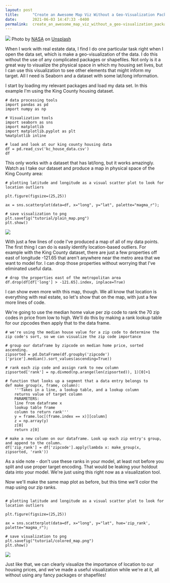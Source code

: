 ```yaml
---
layout: post
title:      "Create an Awesome Map Viz Without a Geo-Visualization Package"
date:       2021-06-03 14:47:33 -0400
permalink:  create_an_awesome_map_viz_without_a_geo-visualization_package
---
```



![](https://i.imgur.com/3FdXLIQ.jpg)
Photo by <a href="https://unsplash.com/@nasa?utm_source=unsplash&utm_medium=referral&utm_content=creditCopyText">NASA</a> on <a href="https://unsplash.com/s/photos/map?utm_source=unsplash&utm_medium=referral&utm_content=creditCopyText">Unsplash</a>
  

When I work with real estate data, I find I do one particular task right when I open the data set, which is make a geo-visualization of the data. I do this without the use of any complicated packages or shapefiles. Not only is it a great way to visualize the physical space in which my housing set lives, but I can use this visualization to see other elements that might inform my target. All I need is Seaborn and a dataset with some lat/long information.

I start by loading my relevant packages and load my data set. In this example I'm using the King County housing dataset.

```
# data processing tools
import pandas as pd
import numpy as np

# Visualization tools
import seaborn as sns
import matplotlib
import matplotlib.pyplot as plt
%matplotlib inline

# load and look at our king county housing data
df = pd.read_csv('kc_house_data.csv')
df
```

This only works with a dataset that has lat/long, but it works amazingly. Watch as I take our dataset and produce a map in physical space of the King County area:

```
# plotting latitude and longitude as a visual scatter plot to look for location outliers

plt.figure(figsize=(25,25))

ax = sns.scatterplot(data=df, x="long", y="lat", palette="magma_r");

# save visualization to png
plt.savefig("tutorial/plain_map.png")
plt.show()
```

![](https://imgur.com/cM4gRMH.png)

With just a few lines of code I've produced a map of all of my data points. The first thing I can do is easily identify location-based outliers. For example with the King County dataset, there are just a few properties off east of longitude -121.65 that aren't anywhere near the metro area that we want to model for. I can drop those properties without worrying that I've eliminated useful data.

```
# drop the properties east of the metropolitan area
df.drop(df[df['long'] > -121.65].index, inplace=True)
```


I can show even more with this map, though. We all know that location is everything with real estate, so let's show that on the map, with just a few more lines of code.

We're going to use the median home value per zip code to rank the 70 zip codes in price from low to high. We'll do this by making a rank lookup table for our zipcodes then apply that to the data frame. 

```
# we're using the median house value for a zip code to determine the zip code's sort, so we can visualize the zip code importance

# group our dataframe by zipcode on median home price, sorted ascending. 
zipsorted = pd.DataFrame(df.groupby('zipcode')['price'].median().sort_values(ascending=True))

# rank each zip code and assign rank to new column
zipsorted['rank'] = np.divmod(np.arange(len(zipsorted)), 1)[0]+1

# function that looks up a segment that a data entry belongs to
def make_group(x, frame, column):
    '''Takes in a line, a lookup table, and a lookup column
    returns value of target column
    PARAMETERS:
    line from dataframe x
    lookup table frame
    column to return rank'''
    y = frame.loc[(frame.index == x)][column]
    z = np.array(y)
    z[0]
    return z[0]

# make a new column on our dataframe. Look up each zip entry's group, and append to the column.
df['zip_rank'] = df['zipcode'].apply(lambda x: make_group(x, zipsorted, 'rank'))
```

As a side note - don't use these ranks in your model, at least not before you split and use proper target encoding. That would be leaking your holdout data into your model. We're just using this right now as a visualization tool.

Now we'll make the same map plot as before, but this time we'll color the map using our zip ranks.

```

# plotting latitude and longitude as a visual scatter plot to look for location outliers

plt.figure(figsize=(25,25))

ax = sns.scatterplot(data=df, x="long", y="lat", hue='zip_rank', palette="magma_r");

# save visualization to png
plt.savefig("tutorial/colored_map.png")
plt.show()
```

![](https://i.imgur.com/0XctWSX.png)

Just like that, we can clearly visualize the importance of location to our housing prices, and we've made a useful visualization while we're at it, all without using any fancy packages or shapefiles!
